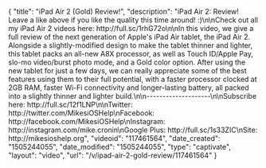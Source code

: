 {
    "title": "iPad Air 2 (Gold) Review!",
    "description": "iPad Air 2: Review! Leave a like above if you like the quality this time around! :)\n\nCheck out all my iPad Air 2 videos here: http:\/\/full.sc\/1rhG72o\n\nIn this video, we give a full review of the next generation of Apple's iPad Air tablet, the iPad Air 2. Alongside a slightly-modified design to make the tablet thinner and lighter, this tablet packs an all-new A8X processor, as well as Touch ID\/Apple Pay, slo-mo video\/burst photo mode, and a Gold color option. After using the new tablet for just a few days, we can really appreciate some of the best features using them to their full potential, with a faster processor clocked at 2GB RAM, faster Wi-Fi connectivity and longer-lasting battery, all packed into a slightly thinner and lighter build.\n\n--------------------\n\nSubscribe here: http:\/\/full.sc\/12f1LNP\n\nTwitter: http:\/\/twitter.com\/MikesiOSHelp\nFacebook: http:\/\/facebook.com\/MikesiOSHelp\nInstagram: http:\/\/instagram.com\/mike.cronin\nGoogle Plus: http:\/\/full.sc\/1s33ZIC\nSite: http:\/\/mikesioshelp.org",
    "videoid": "117461564",
    "date_created": "1505244055",
    "date_modified": "1505244055",
    "type": "captivate",
    "layout": "video",
    "url": "\/v\/ipad-air-2-gold-review\/117461564"
}